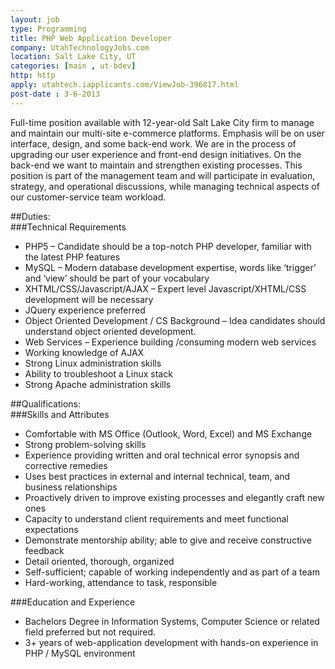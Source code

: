 ```yaml
---
layout: job
type: Programming
title: PHP Web Application Developer
company: UtahTechnologyJobs.com
location: Salt Lake City, UT
categories: [main , ut-bdev]
http: http
apply: utahtech.iapplicants.com/ViewJob-396817.html
post-date : 3-6-2013
---
```


Full-time position available with 12-year-old Salt Lake City firm to manage and maintain our multi-site e-commerce platforms. Emphasis will be on user interface, design, and some back-end work. We are in the process of upgrading our user experience and front-end design initiatives. On the back-end we want to maintain and strengthen existing processes. This position is part of the management team and will participate in evaluation, strategy, and operational discussions, while managing technical aspects of our customer-service team workload.

##Duties:	
###Technical Requirements
* PHP5 – Candidate should be a top-notch PHP developer, familiar with the latest PHP features
* MySQL – Modern database development expertise, words like ‘trigger’ and ‘view’ should be part of your vocabulary
* XHTML/CSS/Javascript/AJAX – Expert level Javascript/XHTML/CSS development will be necessary
* JQuery experience preferred
* Object Oriented Development / CS Background – Idea candidates should understand object oriented development.
* Web Services – Experience building /consuming modern web services
* Working knowledge of AJAX
* Strong Linux administration skills
* Ability to troubleshoot a Linux stack
* Strong Apache administration skills

##Qualifications:	
###Skills and Attributes
* Comfortable with MS Office (Outlook, Word, Excel) and MS Exchange
* Strong problem-solving skills
* Experience providing written and oral technical error synopsis and corrective remedies
* Uses best practices in external and internal technical, team, and business relationships
* Proactively driven to improve existing processes and elegantly craft new ones
* Capacity to understand client requirements and meet functional expectations
* Demonstrate mentorship ability; able to give and receive constructive feedback
* Detail oriented, thorough, organized
* Self-sufficient; capable of working independently and as part of a team
* Hard-working, attendance to task, responsible

###Education and Experience
* Bachelors Degree in Information Systems, Computer Science or related field preferred but not required.
* 3+ years of web-application development with hands-on experience in PHP / MySQL environment